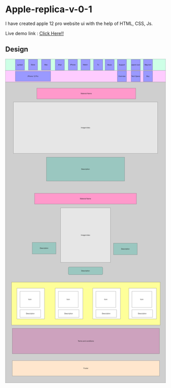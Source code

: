 # Apple-replica-v-0-1
I have created apple 12 pro website ui  with the help of HTML, CSS, Js.

Live demo link : [Click Here!!]()

## Design
<img src="diagrams\apple-replica-design.jpg">
